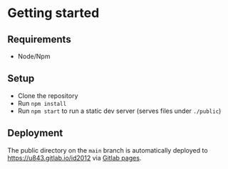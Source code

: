 #  Getting started

## Requirements

* Node/Npm

## Setup

* Clone the repository
* Run `npm install`
* Run `npm start` to run a static dev server (serves files under `./public`)

## Deployment

The public directory on the `main` branch is automatically deployed to 
https://u843.gitlab.io/id2012 via 
[Gitlab pages](https://docs.gitlab.com/ee/user/project/pages/).
